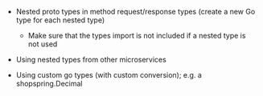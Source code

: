 * Nested proto types in method request/response types (create a new Go type for each nested type)

  * Make sure that the types import is not included if a nested type is not used

* Using nested types from other microservices

* Using custom go types (with custom conversion); e.g. a shopspring.Decimal
